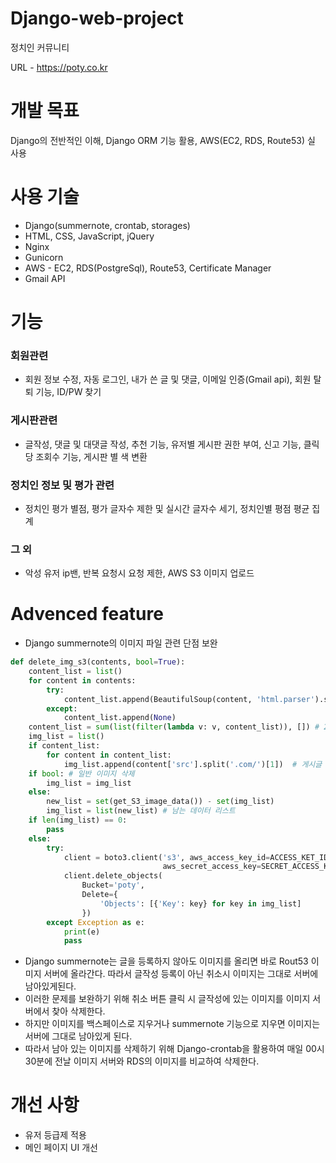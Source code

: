 # Django-web-project

정치인 커뮤니티

URL - https://poty.co.kr

# 개발 목표 
Django의 전반적인 이해, Django ORM 기능 활용, AWS(EC2, RDS, Route53) 실 사용

# 사용 기술
* Django(summernote, crontab, storages)
* HTML, CSS, JavaScript, jQuery
* Nginx
* Gunicorn
* AWS - EC2, RDS(PostgreSql), Route53, Certificate Manager
* Gmail API

# 기능
### 회원관련
* 회원 정보 수정, 자동 로그인, 내가 쓴 글 및 댓글, 이메일 인증(Gmail api), 회원 탈퇴 기능, ID/PW 찾기
### 게시판관련
* 글작성, 댓글 및 대댓글 작성, 추천 기능, 유저별 게시판 권한 부여, 신고 기능, 클릭당 조회수 기능, 게시판 별 색 변환
### 정치인 정보 및 평가 관련
* 정치인 평가 별점, 평가 글자수 제한 및 실시간 글자수 세기, 정치인별 평점 평균 집계
### 그 외
* 악성 유저 ip밴, 반복 요청시 요청 제한, AWS S3 이미지 업로드

# Advenced feature
* Django summernote의 이미지 파일 관련 단점 보완

```python
def delete_img_s3(contents, bool=True):
    content_list = list()
    for content in contents:
        try:
            content_list.append(BeautifulSoup(content, 'html.parser').select('img')) # 게시글 내용에서 img 태그 추출
        except:
            content_list.append(None)
    content_list = sum(list(filter(lambda v: v, content_list)), []) # 2차원 리스트 1차원으로 변경
    img_list = list()
    if content_list:
        for content in content_list:
            img_list.append(content['src'].split('.com/')[1])  # 게시글 내용에서 이미지 링크 따기
    if bool: # 일반 이미지 삭제
        img_list = img_list
    else:
        new_list = set(get_S3_image_data()) - set(img_list)
        img_list = list(new_list) # 남는 데이터 리스트
    if len(img_list) == 0:
        pass
    else:
        try:
            client = boto3.client('s3', aws_access_key_id=ACCESS_KET_ID,
                                  aws_secret_access_key=SECRET_ACCESS_KEY)
            client.delete_objects(
                Bucket='poty',
                Delete={
                    'Objects': [{'Key': key} for key in img_list]
                })
        except Exception as e:
            print(e)
            pass
```

* Django summernote는 글을 등록하지 않아도 이미지를 올리면 바로 Rout53 이미지 서버에 올라간다. 따라서 글작성 등록이 아닌 취소시 이미지는 그대로 서버에 남아있게된다.
* 이러한 문제를 보완하기 위해 취소 버튼 클릭 시 글작성에 있는 이미지를 이미지 서버에서 찾아 삭제한다.
* 하지만 이미지를 백스페이스로 지우거나 summernote 기능으로 지우면 이미지는 서버에 그대로 남아있게 된다.
* 따라서 남아 있는 이미지를 삭제하기 위해 Django-crontab을 활용하여 매일 00시 30분에 전날 이미지 서버와 RDS의 이미지를 비교하여 삭제한다.

# 개선 사항
* 유저 등급제 적용
* 메인 페이지 UI 개선
